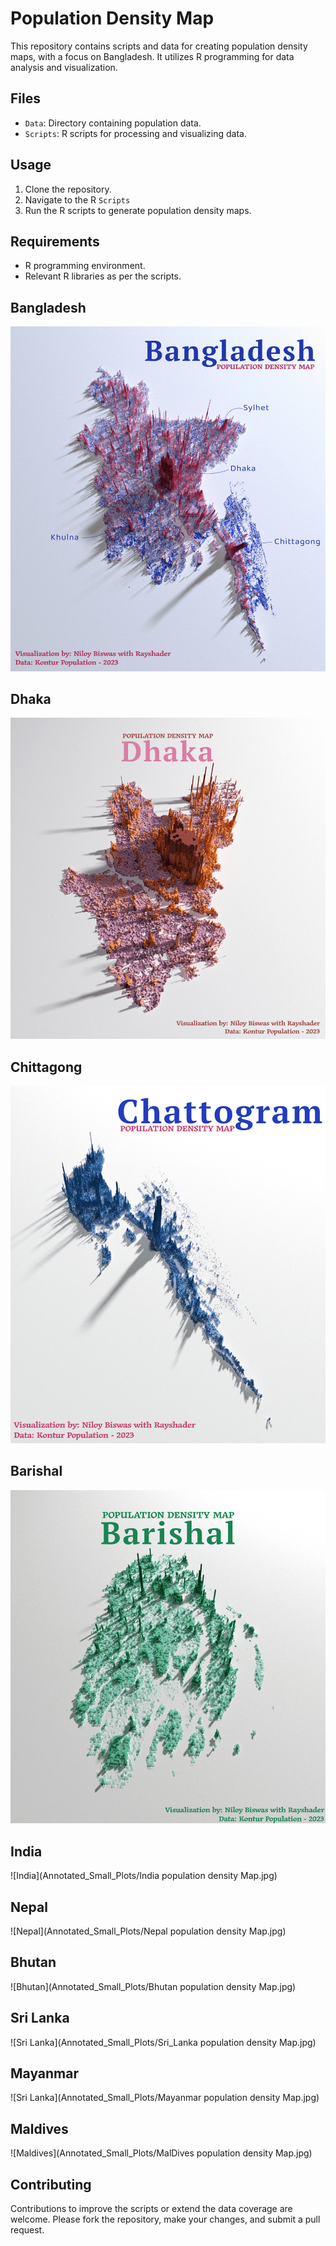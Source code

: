 # Population Density Map

This repository contains scripts and data for creating population density maps, with a focus on Bangladesh. It utilizes R programming for data analysis and visualization.

## Files
- `Data`: Directory containing population data.
- `Scripts`: R scripts for processing and visualizing data.

## Usage
1. Clone the repository.
2. Navigate to the R `Scripts` 
3. Run the R scripts to generate population density maps.

## Requirements
- R programming environment.
- Relevant R libraries as per the scripts.

## Bangladesh
![Bangladesh](Annotated_Small_Plots/Bangladesh_population_density.png)

## Dhaka
![Dhaka](Annotated_Small_Plots/Dhaka_population_density.png)

## Chittagong
![Chittagong](Annotated_Small_Plots/Chittagong_population_density.png)


## Barishal
![Barishal](Annotated_Small_Plots/Barishal_population_density.png)

## India
![India](Annotated_Small_Plots/India population density Map.jpg)

## Nepal
![Nepal](Annotated_Small_Plots/Nepal population density Map.jpg)

## Bhutan
![Bhutan](Annotated_Small_Plots/Bhutan population density Map.jpg)

## Sri Lanka
![Sri Lanka](Annotated_Small_Plots/Sri_Lanka population density Map.jpg)

## Mayanmar
![Sri Lanka](Annotated_Small_Plots/Mayanmar population density Map.jpg)

## Maldives
![Maldives](Annotated_Small_Plots/MalDives population density Map.jpg)


## Contributing
Contributions to improve the scripts or extend the data coverage are welcome. Please fork the repository, make your changes, and submit a pull request.